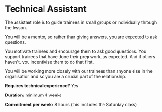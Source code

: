 # Technical Assistant

The assistant role is to guide trainees in small groups or individually through the lesson.

You will be a mentor, so rather than giving answers, you are expected to ask questions.

You motivate trainees and encourage them to ask good questions. You support trainees that have done their prep work, as expected. And if others haven't, you incentivise them to do that first.

You will be working more closely with our trainees than anyone else in the organisation and so you are a crucial part of the relationship.&#x20;



**Requires technical experience?** Yes

**Duration:** minimum 4 weeks

**Commitment per week:** 8 hours (this includes the Saturday class)
